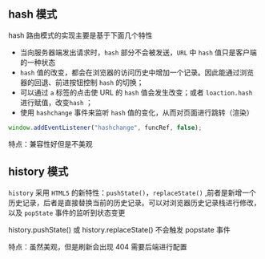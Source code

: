 ## hash 模式

hash 路由模式的实现主要是基于下面几个特性

- 当向服务器端发出请求时，`hash` 部分不会被发送，`URL` 中 `hash` 值只是客户端的一种状态
- `hash` 值的改变，都会在浏览器的访问历史中增加一个记录。因此能通过浏览器的回退、前进按钮控制 `hash` 的切换；
- 可以通过 `a` 标签的点击使 URL 的 `hash` 值会发生改变；或者 `loaction.hash` 进行赋值，改变`hash` ；
- 使用 `hashchange` 事件来监听 `hash` 值的变化，从而对页面进行跳转（渲染）

```js
window.addEventListener("hashchange", funcRef, false);
```

特点：兼容性好但是不美观

## history 模式

`history` 采用 `HTML5` 的新特性：`pushState()`，`replaceState()` ,前者是新增一个历史记录，后者是直接替换当前的历史记录。可以对浏览器历史记录栈进行修改，以及 `popState` 事件的监听到状态变更

history.pushState() 或 history.replaceState() 不会触发 popstate 事件


特点：虽然美观，但是刷新会出现 404 需要后端进行配置